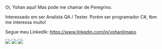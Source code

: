 Oi, Yohan aqui!
Mas pode me chamar de Peregrino.

Interessado em ser Analista QA / Tester.
Porém ser programador C#, tbm me interessa muito!

Segue meu LinkedIk: https://www.linkedin.com/in/yohanlimapo

  <div> 
  <a href="https://wa.me/5561996085486" target="_blank"><img src="https://img.shields.io/badge/WhatsApp-25D366?style=for-the-badge&logo=whatsapp&logoColor=white" target="_blank"></a>
  <a href = "mailto:yohan.limapo@gmail.com"><img src="https://img.shields.io/badge/Gmail-D14836?style=for-the-badge&logo=gmail&logoColor=white" target="_blank"></a>
  <a href="https://www.linkedin.com/in/yohanlimapo" target="_blank"><img src="https://img.shields.io/badge/-LinkedIn-%230077B5?style=for-the-badge&logo=linkedin&logoColor=white" target="_blank"></a> 
